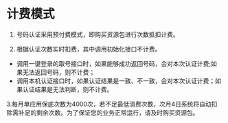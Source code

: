 # 计费模式


1. 号码认证采用预付费模式，即购买资源包进行次数抵扣计费。  

   
 
2. 根据认证次数实时扣费，其中调用初始化接口不计费。   
- 调用一键登录的取号接口时，如果能够成功返回号码，会对本次认证计费;如果无法返回号码，则不计费；  
- 调用本机认证接口时，如果认证结果是一致、不一致，会对本次认证计费；如果认证结果是无法判断，则不计费。 

3.每月单应用保底次数为4000次，若不足最低消费次数，次月4日系统将自动扣除需补足的剩余次数。为了保证您的业务正常运行，请及时购买资源包。



